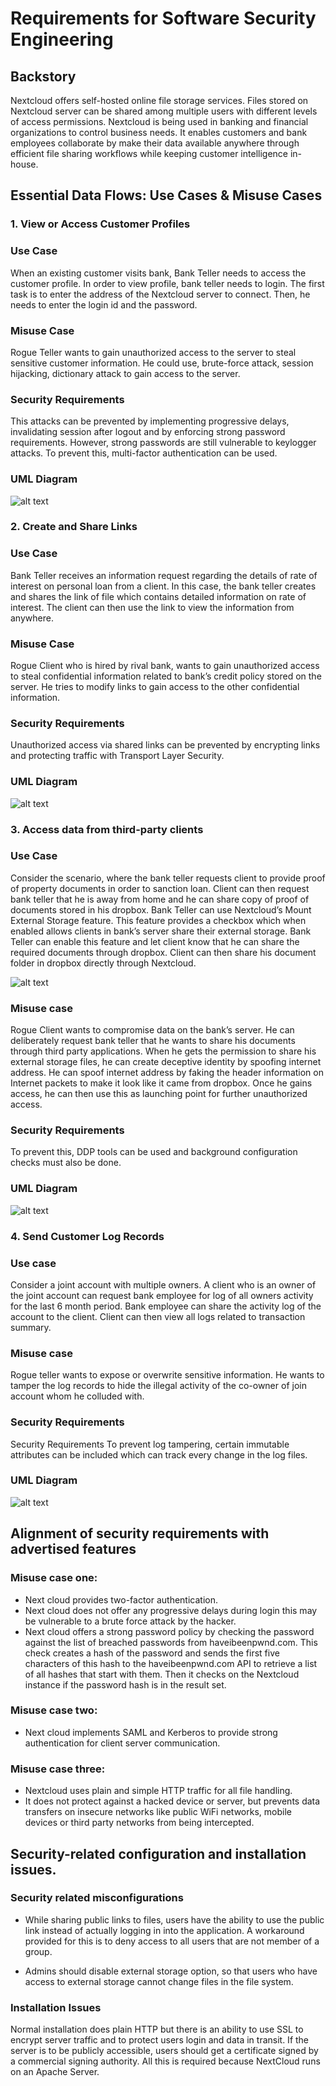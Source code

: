 # Requirements for Software Security Engineering

## Backstory

Nextcloud offers self-hosted online file storage services. Files stored on Nextcloud server can be shared among multiple users with different levels of access permissions. Nextcloud is being used in banking and financial organizations to control business needs. It enables customers and bank employees collaborate by make their data available anywhere through efficient file sharing workflows while keeping customer intelligence in-house.

## Essential Data Flows: Use Cases & Misuse Cases

### 1. View or Access Customer Profiles

### Use Case

When an existing customer visits bank, Bank Teller needs to access the customer profile. In order to view profile, bank teller needs to login. The first task is to enter the address of the Nextcloud server to connect. Then, he needs to enter the login id and the password. 

### Misuse Case

Rogue Teller wants to gain unauthorized access to the server to steal sensitive customer information. He could use, brute-force attack, session hijacking, dictionary attack to gain access to the server. 

### Security Requirements

This attacks can be prevented by implementing progressive delays, invalidating session after logout and by enforcing strong password requirements. However, strong passwords are still vulnerable to keylogger attacks. To prevent this, multi-factor authentication can be used.

### UML Diagram

![alt text](https://github.com/iambst/CYBR8420_Titans_SA_Project/blob/master/Misuse%20case%201.jpg)

### 2. Create and Share Links

### Use Case

Bank Teller receives an information request regarding the details of rate of interest on personal loan from a client. In this case, the bank teller creates and shares the link of file which contains detailed information on rate of interest. The client can then use the link to view the information from anywhere.  

### Misuse Case

Rogue Client who is hired by rival bank, wants to gain unauthorized access to steal confidential information related to bank’s credit policy stored on the server. He tries to modify links to gain access to the other confidential information.  

### Security Requirements

Unauthorized access via shared links can be prevented by encrypting links and protecting traffic with Transport Layer Security. 


### UML Diagram

![alt text](https://github.com/iambst/CYBR8420_Titans_SA_Project/blob/master/misuse%20case%202.png)

### 3. Access data from third-party clients

### Use Case

Consider the scenario, where the bank teller requests client to provide proof of property documents in order to sanction loan. Client can then request bank teller that he is away from home and he can share copy of proof of documents stored in his dropbox. Bank Teller can use Nextcloud’s Mount External Storage feature. This feature provides a checkbox which when enabled allows clients in bank’s server share their external storage. Bank Teller can enable this feature and let client know that he can share the required documents through dropbox. Client can then share his document folder in dropbox directly through Nextcloud. 

![alt text](https://github.com/iambst/CYBR8420_Titans_SA_Project/blob/master/usecase3_example.JPG)

### Misuse case

Rogue Client wants to compromise data on the bank’s server. He can deliberately request bank teller that he wants to share his documents through third party applications. When he gets the permission to share his external storage files, he can create deceptive identity by spoofing internet address. He can spoof internet address by faking the header information on Internet packets to make it look like it came from dropbox. Once he gains access, he can then use this as launching point for further unauthorized access.

### Security Requirements

To prevent this, DDP tools can be used and background configuration checks must also be done.

### UML Diagram

![alt text](https://github.com/iambst/CYBR8420_Titans_SA_Project/blob/master/misuse%20case%203.png)


### 4. Send Customer Log Records

### Use case

Consider a joint account with multiple owners. A client who is an owner of the joint account can request bank employee for log of all owners activity for the last 6 month period. Bank employee can share the activity log of the account to the client. Client can then view all logs related to transaction summary. 

### Misuse case

Rogue teller wants to expose or overwrite sensitive information. He wants to tamper the log records to hide the illegal activity of the co-owner of join account whom he colluded with.

### Security Requirements

Security Requirements
To prevent log tampering, certain immutable attributes can be included which can track every change in the log files.

### UML Diagram

![alt text](https://github.com/iambst/CYBR8420_Titans_SA_Project/blob/master/misuse%20case%204.jpg)

## Alignment of security requirements with advertised features

### Misuse case one:

- Next cloud provides two-factor authentication.
- Next cloud does not offer any progressive delays during login this may be vulnerable to a brute force attack by the hacker.
- Next cloud offers a strong password policy by checking the password against the list of breached passwords from haveibeenpwnd.com. This check creates a hash of the password and sends the first five characters of this hash to the haveibeenpwnd.com API to retrieve a list of all hashes that start with them. Then it checks on the Nextcloud instance if the password hash is in the result set.

### Misuse case two:

- Next cloud implements SAML and Kerberos to provide strong authentication  for client server communication.

### Misuse case three:

- Nextcloud uses plain and simple HTTP traffic for all file handling.
- It does not protect against a hacked device or server, but prevents data transfers on insecure networks like public WiFi networks, mobile devices or third party networks from being intercepted.

## Security-related configuration and installation issues.

### Security related misconfigurations

- While sharing public links to files, users have the ability to use the public link instead of actually logging in into the application. A workaround provided for this is to deny access to all users that are not member of a group.

- Admins should disable external storage option, so that users who have access to external storage cannot change files in the file system. 

### Installation Issues

Normal installation does plain HTTP but there is an ability to use SSL to encrypt server traffic and to protect users login and data in transit. If the server is to be publicly accessible, users should get a certificate signed by a commercial signing authority. All this is required because NextCloud runs on an Apache Server.


